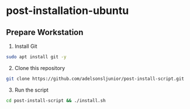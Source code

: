 # post-installation-ubuntu

## Prepare Workstation

1. Install Git

~~~bash
sudo apt install git -y
~~~

2. Clone this repository

~~~bash
git clone https://github.com/adelsonsljunior/post-install-script.git
~~~

3. Run the script

~~~bash
cd post-install-script && ./install.sh
~~~


